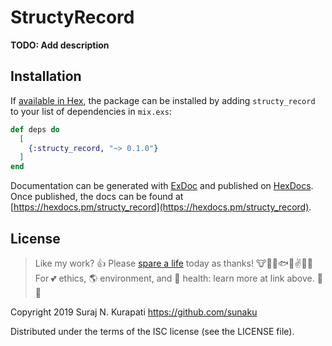 # StructyRecord

**TODO: Add description**

## Installation

If [available in Hex](https://hex.pm/docs/publish), the package can be installed
by adding `structy_record` to your list of dependencies in `mix.exs`:

```elixir
def deps do
  [
    {:structy_record, "~> 0.1.0"}
  ]
end
```

Documentation can be generated with [ExDoc](https://github.com/elixir-lang/ex_doc)
and published on [HexDocs](https://hexdocs.pm). Once published, the docs can
be found at [https://hexdocs.pm/structy_record](https://hexdocs.pm/structy_record).

## License

[Spare A Life]: https://sunaku.github.io/vegan-for-life.html
> Like my work? 👍 Please [spare a life] today as thanks! 🐮🐷🐔🐟🙊✌💞✨ <br>
> For 💕 ethics, 🌎 environment, and 💪 health: learn more at link above. 🙇🙏

Copyright 2019 Suraj N. Kurapati <https://github.com/sunaku>

Distributed under the terms of the ISC license (see the LICENSE file).
